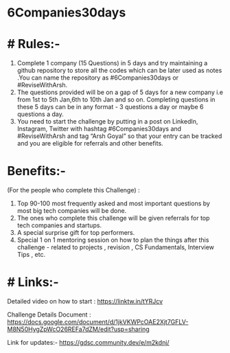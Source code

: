 # 6Companies30days

# # Rules:-
1) Complete 1 company (15 Questions) in 5 days and try maintaining a github repository to store all the codes which can be later used as notes .You can name the   repository as #6Companies30days or #ReviseWithArsh.
2) The questions provided will be on a gap of 5 days for a new company i.e from 1st to 5th Jan,6th to 10th Jan and so on.
Completing questions in these 5 days can be in any format - 3 questions a day or maybe 6 questions a day.
3) You need to start the challenge by putting in a post on LinkedIn, Instagram, Twitter with hashtag #6Companies30days and #ReviseWithArsh and tag “Arsh Goyal” so that your entry can be tracked and you are eligible for referrals and other benefits.


# Benefits:-
(For the people who complete this Challenge) :

1) Top 90-100 most frequently asked and most important questions by most big tech companies will be done.
2) The ones who complete this challenge will be given referrals for top tech companies and startups.
3) A special surprise gift for top performers.
4) Special 1 on 1 mentoring session on how to plan the things after this challenge - related to projects , revision , CS Fundamentals, Interview Tips , etc.

# # Links:-

Detailed video on how to start : https://linktw.in/tYRJcv

Challenge Details Document : https://docs.google.com/document/d/1jkVKWPcOAE2Xjt7GFLV-M8N50HygZpWcO26REFa7dZM/edit?usp=sharing

Link for updates:- https://gdsc.community.dev/e/m2kdnj/
